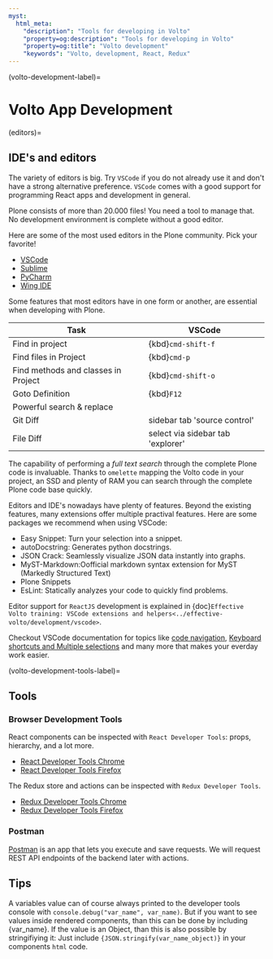 ```yaml
---
myst:
  html_meta:
    "description": "Tools for developing in Volto"
    "property=og:description": "Tools for developing in Volto"
    "property=og:title": "Volto development"
    "keywords": "Volto, development, React, Redux"
---
```


(volto-development-label)=

# Volto App Development


(editors)=

## IDE's and editors

The variety of editors is big.
Try `VSCode` if you do not already use it and don't have a strong alternative preference.
`VSCode` comes with a good support for programming React apps and development in general.

Plone consists of more than 20.000 files!
You need a tool to manage that.
No development environment is complete without a good editor.

Here are some of the most used editors in the Plone community.
Pick your favorite!

- [VSCode](https://code.visualstudio.com/)
- [Sublime](https://www.sublimetext.com/)
- [PyCharm](https://www.jetbrains.com/pycharm/)
- [Wing IDE](http://wingide.com/)

Some features that most editors have in one form or another, are essential when developing with Plone.

| Task | VSCode |
| --- | --- |
| Find in project | {kbd}`cmd-shift-f` |
| Find files in Project | {kbd}`cmd-p` |
| Find methods and classes in Project | {kbd}`cmd-shift-o` |
| Goto Definition | {kbd}`F12` |
| Powerful search & replace | |
| Git Diff | sidebar tab 'source control' |
| File Diff | select via sidebar tab 'explorer' |

The capability of performing a _full text search_ through the complete Plone code is invaluable.
Thanks to `omelette` mapping the Volto code in your project, an SSD and plenty of RAM you can search through the complete Plone code base quickly.

Editors and IDE's nowadays have plenty of features.
Beyond the existing features, many extensions offer multiple practival features.
Here are some packages we recommend when using VSCode:

- Easy Snippet: Turn your selection into a snippet.
- autoDocstring: Generates python docstrings.
- JSON Crack: Seamlessly visualize JSON data instantly into graphs.
- MyST-Markdown:Oofficial markdown syntax extension for MyST (Markedly Structured Text)
- Plone Snippets
- EsLint: Statically analyzes your code to quickly find problems.

Editor support for `ReactJS` development is explained in {doc}`Effective Volto training: VSCode extensions and helpers<../effective-volto/development/vscode>`.

Checkout VSCode documentation for topics like [code navigation](https://code.visualstudio.com/docs/editor/editingevolved), [Keyboard shortcuts and Multiple selections](https://code.visualstudio.com/docs/editor/codebasics) and many more that makes your everday work easier.


(volto-development-tools-label)=

## Tools

### Browser Development Tools

React components can be inspected with `React Developer Tools`: props, hierarchy, and a lot more.

- [React Developer Tools Chrome](https://chrome.google.com/webstore/detail/react-developer-tools/fmkadmapgofadopljbjfkapdkoienihi)
- [React Developer Tools Firefox](https://addons.mozilla.org/de/firefox/addon/react-devtools/)

The Redux store and actions can be inspected with `Redux Developer Tools`.

- [Redux Developer Tools Chrome](https://chrome.google.com/webstore/detail/redux-devtools/lmhkpmbekcpmknklioeibfkpmmfibljd)
- [Redux Developer Tools Firefox](https://addons.mozilla.org/de/firefox/addon/reduxdevtools/)


### Postman

[Postman](https://www.postman.com/) is an app that lets you execute and save requests.
We will request REST API endpoints of the backend later with actions.


## Tips

A variables value can of course always printed to the developer tools console with `console.debug("var_name", var_name)`.
But if you want to see values inside rendered components, than this can be done by including {var_name}.
If the value is an Object, than this is also possible by stringifiying it:
Just include `{JSON.stringify(var_name_object)}` in your components `html` code.
